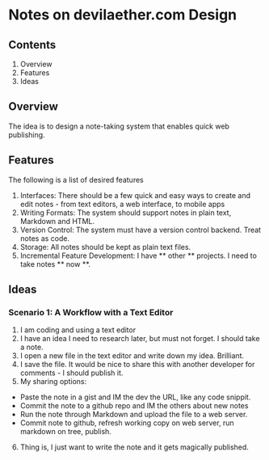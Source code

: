 # Notes on devilaether.com Design

## Contents
1. Overview
2. Features
3. Ideas

## Overview
The idea is to design a note-taking system that enables quick web publishing. 

## Features
The following is a list of desired features

1. Interfaces: There should be a few quick and easy ways to create and edit notes - from text editors, a web interface, to mobile apps
2. Writing Formats: The system should support notes in plain text, Markdown and HTML. 
3. Version Control: The system must have a version control backend. Treat notes as code. 
4. Storage: All notes should be kept as plain text files.
5. Incremental Feature Development: I have ** other ** projects. I need to take notes ** now **.

## Ideas
### Scenario 1: A Workflow with a Text Editor
1. I am coding and using a text editor
2. I have an idea I need to research later, but must not forget. I should take a note.
3. I open a new file in the text editor and write down my idea. Brilliant.
4. I save the file. It would be nice to share this with another developer for comments - I should publish it.
5. My sharing options:
* Paste the note in a gist and IM the dev the URL, like any code snippit.
* Commit the note to a github repo and IM the others about new notes
* Run the note through Markdown and upload the file to a web server.
* Commit note to github, refresh working copy on web server, run markdown on tree, publish.
6. Thing is, I just want to write the note and it gets magically published.